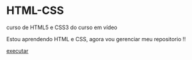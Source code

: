 # HTML-CSS
 curso de HTML5 e CSS3 do curso em vídeo

 Estou aprendendo HTML e CSS, agora vou gerenciar meu repositorio !!

 <a href="EXERCICIOS/exer%20002">executar</a>
